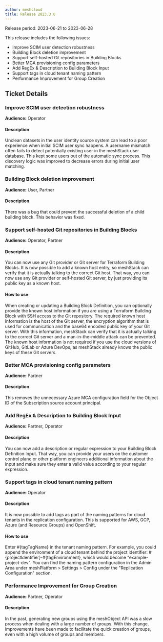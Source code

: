 ```yaml
---
author: meshcloud
title: Release 2023.3.0
---
```


Release period: 2023-06-21 to 2023-06-28

This release includes the following issues:
* Improve SCIM user detection robustness
* Building Block deletion improvement
* Support self-hosted Git repositories in Building Blocks
* Better MCA provisioning config parameters
* Add RegEx & Description to Building Block Input
* Support tags in cloud tenant naming pattern
* Performance Improvement for Group Creation
<!--truncate-->

## Ticket Details
### Improve SCIM user detection robustness
**Audience:** Operator<br>

#### Description
Unclean datasets in the user identity source system can lead to a poor
experience when initial SCIM user sync happens. A username mismatch often
fails to detect potentially existing user in the meshStack user database.
This kept some users out of the automatic sync process.
This discovery logic was improved to decrease errors during initial user
matching.

### Building Block deletion improvement
**Audience:** User, Partner<br>

#### Description
There was a bug that could prevent the successful deletion of a child
building block. This behavior was fixed.

### Support self-hosted Git repositories in Building Blocks
**Audience:** Operator, Partner<br>

#### Description
You can now use any Git provider or Git server for Terraform Building Blocks. It is now possible to add a 
known host entry, so meshStack can verify that it is actually talking to the correct Git host. That way, 
you can now use any Git provider or self-hosted Git server, by just providing its public key as a known host.

#### How to use
When creating or updating a Building Block Definition, you can optionally provide the known host information if you
are using a Terraform Building Block with SSH access to the Git repository. The required known host information is 
the host of the Git server, the encryption algorithm that is used for communication and the base64 encoded public key
of your Git server.
With this information, meshStack can verify that it is actually talking to the correct Git server and a man-in-the-middle
attack can be prevented.
The known host information is not required if you use the cloud versions of GitHub, GitLab or Azure DevOps, as meshStack 
already knows the public keys of these Git servers.

### Better MCA provisioning config parameters
**Audience:** Partner<br>

#### Description
This removes the unnecessary Azure MCA configuration field for the
Object ID of the Subscription source account principal.

### Add RegEx & Description to Building Block Input
**Audience:** Partner, Operator<br>

#### Description
You can now add a description or regular expression to your Building Block Definition Input. That way, you can provide your users on the customer control plane or other platform engineers additional information about the input and make sure they enter a valid value according to your regular expression.

### Support tags in cloud tenant naming pattern
**Audience:** Operator<br>

#### Description
It is now possible to add tags as part of the naming patterns for cloud tenants
in the replication configuration.
This is supported for AWS, GCP, Azure (and Resource Groups) and OpenShift.

#### How to use
Enter #{tagTagName} in the tenant naming pattern. For example, you could append the
environment of a cloud tenant behind the project identifier:
#{projectIdentifier}-#{tagEnvironment}, which would become "example-project-dev".
You can find the naming pattern configuration in the Admin Area under
meshPlatform > Settings > Config under the "Replication Configuration" section.

### Performance Improvement for Group Creation
**Audience:** Partner, Operator<br>

#### Description
In the past, generating new groups using the meshObject API was a slow process
when dealing with a large number of groups. With this change, improvements
have been made to facilitate the quick creation of groups, even with a high
volume of groups and members.


